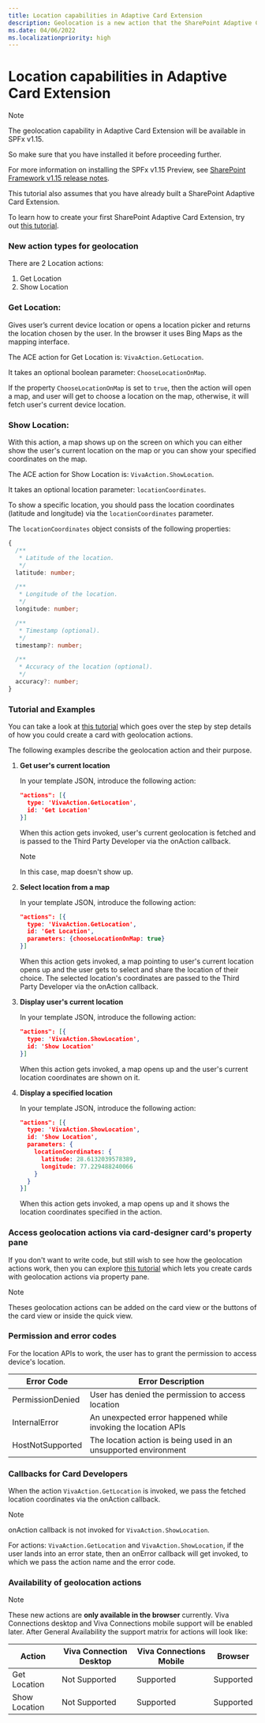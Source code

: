 ```yaml
---
title: Location capabilities in Adaptive Card Extension
description: Geolocation is a new action that the SharePoint Adaptive Card Extension framework supports, which enables third party developers to come up with their location specific scenarios.
ms.date: 04/06/2022
ms.localizationpriority: high
---
```

# Location capabilities in Adaptive Card Extension

> [!NOTE]
> The geolocation capability in Adaptive Card Extension will be available in SPFx v1.15.
>
> So make sure that you have installed it before proceeding further.
>
> For more information on installing the SPFx v1.15 Preview, see [SharePoint Framework v1.15 release notes](../../../../release-1.15.md).
>
> This tutorial also assumes that you have already built a SharePoint Adaptive Card Extension.
>
> To learn how to create your first SharePoint Adaptive Card Extension, try out [this tutorial](../../../get-started/build-first-sharepoint-adaptive-card-extension.md).

### New action types for geolocation

There are 2 Location actions:

1. Get Location
1. Show Location

### Get Location:

Gives user’s current device location or opens a location picker and returns the location chosen by the user. In the browser it uses Bing Maps as the mapping interface.

The ACE action for Get Location is: `VivaAction.GetLocation`.

It takes an optional boolean parameter: `ChooseLocationOnMap`.

If the property `ChooseLocationOnMap` is set to `true`, then the action will open a map, and user will get to choose a location on the map, otherwise, it will fetch user's current device location.

### Show Location:

With this action, a map shows up on the screen on which you can either show the user's current location on the map or you can show your specified coordinates on the map.

The ACE action for Show Location is: `VivaAction.ShowLocation`.

It takes an optional location parameter: `locationCoordinates`.

To show a specific location, you should pass the location coordinates (latitude and longitude) via the `locationCoordinates` parameter.

The `locationCoordinates` object consists of the following properties:

```typescript
{
  /**
   * Latitude of the location.
   */
  latitude: number;

  /**
   * Longitude of the location.
   */
  longitude: number;

  /**
   * Timestamp (optional).
   */
  timestamp?: number;

  /**
   * Accuracy of the location (optional).
   */
  accuracy?: number;
}
```

### Tutorial and Examples

You can take a look at [this tutorial](./GeolocationTutorial.md) which goes over the step by step details of how you could create a card with geolocation actions.

The following examples describe the geolocation action and their purpose.

1. **Get user's current location**

    In your template JSON, introduce the following action:

    ```json
    "actions": [{
      type: 'VivaAction.GetLocation',
      id: 'Get Location'
    }]
    ```

    When this action gets invoked, user's current geolocation is fetched and is passed to the Third Party Developer via the onAction callback.

    > [!NOTE]
    > In this case, map doesn't show up.

1. **Select location from a map**

    In your template JSON, introduce the following action:

    ```json
    "actions": [{
      type: 'VivaAction.GetLocation',
      id: 'Get Location',
      parameters: {chooseLocationOnMap: true}
    }]
    ```

    When this action gets invoked, a map pointing to user's current location opens up and the user gets to select and share the location of their choice. The selected location's coordinates are passed to the Third Party Developer via the onAction callback.

1. **Display user's current location**

    In your template JSON, introduce the following action:

    ```json
    "actions": [{
      type: 'VivaAction.ShowLocation',
      id: 'Show Location'
    }]
    ```

    When this action gets invoked, a map opens up and the user's current location coordinates are shown on it.

1. **Display a specified location**

    In your template JSON, introduce the following action:

    ```json
    "actions": [{
      type: 'VivaAction.ShowLocation',
      id: 'Show Location',
      parameters: {
        locationCoordinates: {
          latitude: 28.6132039578389,
          longitude: 77.229488240066
        }
      }
    }]
    ```

    When this action gets invoked, a map opens up and it shows the location coordinates specified in the action.

### Access geolocation actions via card-designer card's property pane

If you don't want to write code, but still wish to see how the geolocation actions work, then you can explore [this tutorial](./GeolocationPropertyPane.md) which lets you create cards with geolocation actions via property pane.

> [!NOTE]
> Theses geolocation actions can be added on the card view or the buttons of the card view or inside the quick view.

### Permission and error codes

For the location APIs to work, the user has to grant the permission to access device's location.


Error Code        | Error Description
----------------- | -----------------
PermissionDenied  | User has denied the permission to access location
InternalError     | An unexpected error happened while invoking the location APIs
HostNotSupported  | The location action is being used in an unsupported environment


### Callbacks for Card Developers

When the action `VivaAction.GetLocation` is invoked, we pass the fetched location coordinates via the onAction callback.

> [!NOTE]
> onAction callback is not invoked for `VivaAction.ShowLocation`.

For actions: `VivaAction.GetLocation` and `VivaAction.ShowLocation`, if the user lands into an error state, then an onError callback will get invoked, to which we pass the action name and the error code.

### Availability of geolocation actions

> [!NOTE]
> These new actions are **only available in the browser** currently. Viva Connections desktop and Viva Connections mobile support will be enabled later.
After General Availability the support matrix for actions will look like:

Action       | Viva Connection Desktop | Viva Connections Mobile | Browser
------------- | ------------- | ------------- | -------------
Get Location  | Not Supported | Supported | Supported
Show Location | Not Supported | Supported | Supported
